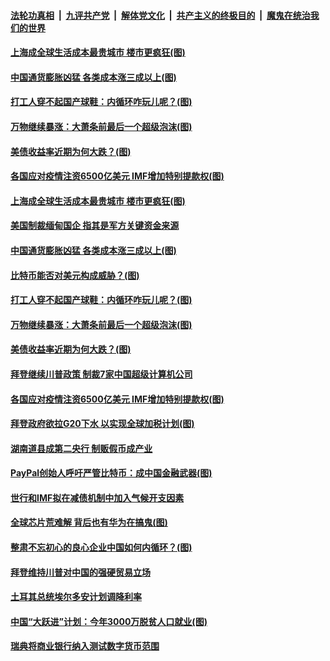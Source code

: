 ####  [法轮功真相](../../../../basic/blob/master/README.md?t=04092301) &nbsp;|&nbsp; [九评共产党](../../../../9ping.md/blob/master/README.md?t=04092301) &nbsp;|&nbsp; [解体党文化](../../../../jtdwh.md/blob/master/README.md?t=04092301)  &nbsp;|&nbsp; [共产主义的终极目的](../../../../gczydzjmd.md/blob/master/README.md?t=04092301) &nbsp;|&nbsp; [魔鬼在统治我们的世界](../../../../mgztzwmdsj.md/blob/master/README.md?t=04092301) 

#### [上海成全球生活成本最贵城市 楼市更疯狂(图)](../pages/p5/968239.md?t=04092301) 

#### [中国通货膨胀凶猛 各类成本涨三成以上(图)](../pages/p5/968230.md?t=04092301) 

#### [打工人穿不起国产球鞋：内循环咋玩儿呢？(图)](../pages/p5/968178.md?t=04092301) 

#### [万物继续暴涨：大萧条前最后一个超级泡沫(图)](../pages/p5/968176.md?t=04092301) 

#### [美债收益率近期为何大跌？(图)](../pages/p5/968171.md?t=04092301) 

#### [各国应对疫情注资6500亿美元 IMF增加特别提款权(图)](../pages/p5/968159.md?t=04092301) 

#### [上海成全球生活成本最贵城市 楼市更疯狂(图)](../pages/p5/968239.md?t=04092301) 

#### [美国制裁缅甸国企 指其是军方关键资金来源](../pages/p5/968232.md?t=04092301) 

#### [中国通货膨胀凶猛 各类成本涨三成以上(图)](../pages/p5/968230.md?t=04092301) 

#### [比特币能否对美元构成威胁？(图)](../pages/p5/968222.md?t=04092301) 

#### [打工人穿不起国产球鞋：内循环咋玩儿呢？(图)](../pages/p5/968178.md?t=04092301) 

#### [万物继续暴涨：大萧条前最后一个超级泡沫(图)](../pages/p5/968176.md?t=04092301) 

#### [美债收益率近期为何大跌？(图)](../pages/p5/968171.md?t=04092301) 

#### [拜登继续川普政策 制裁7家中国超级计算机公司](../pages/p5/968160.md?t=04092301) 

#### [各国应对疫情注资6500亿美元 IMF增加特别提款权(图)](../pages/p5/968159.md?t=04092301) 

#### [拜登政府欲拉G20下水 以实现全球加税计划(图)](../pages/p5/968145.md?t=04092301) 

#### [湖南道县成第二央行 制贩假币成产业](../pages/p5/968129.md?t=04092301) 

#### [PayPal创始人呼吁严管比特币：成中国金融武器(图)](../pages/p5/968121.md?t=04092301) 

#### [世行和IMF拟在减债机制中加入气候开支因素](../pages/p5/968118.md?t=04092301) 

#### [全球芯片荒难解 背后也有华为在搞鬼(图)](../pages/p5/968047.md?t=04092301) 


#### [整肃不忘初心的良心企业中国如何内循环？(图)](../pages/p5/968066.md?t=04092301) 

#### [拜登维持川普对中国的强硬贸易立场](../pages/p5/968064.md?t=04092301) 

#### [土耳其总统埃尔多安计划调降利率](../pages/p5/968040.md?t=04092301) 

#### [中国“大跃进”计划：今年3000万脱贫人口就业(图)](../pages/p5/968033.md?t=04092301) 

#### [瑞典将商业银行纳入测试数字货币范围](../pages/p5/968019.md?t=04092301) 

